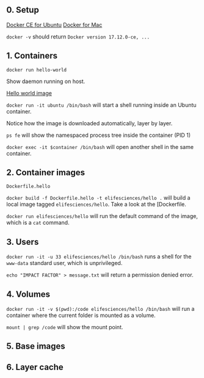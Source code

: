 ## 0. Setup

[Docker CE for Ubuntu](https://docs.docker.com/install/linux/docker-ce/ubuntu/)
[Docker for Mac](https://docs.docker.com/docker-for-mac/install/)

`docker -v` should return `Docker version 17.12.0-ce, ...`

## 1. Containers

`docker run hello-world`

Show daemon running on host.

[Hello world image](https://hub.docker.com/_/hello-world/)

`docker run -it ubuntu /bin/bash` will start a shell running inside an Ubuntu container.

Notice how the image is downloaded automatically, layer by layer.

`ps fe` will show the namespaced process tree inside the container (PID 1)

`docker exec -it $container /bin/bash` will open another shell in the same container.

## 2. Container images

`Dockerfile.hello`

`docker build -f Dockerfile.hello -t elifesciences/hello .` will build a local image tagged `elifesciences/hello`. Take a look at the [Dockerfile.

`docker run elifesciences/hello` will run the default command of the image, which is a `cat` command.

## 3. Users

`docker run -it -u 33 elifesciences/hello /bin/bash` runs a shell for the `www-data` standard user, which is unprivileged.

`echo "IMPACT FACTOR" > message.txt` will return a permission denied error.

## 4. Volumes

`docker run -it -v $(pwd):/code elifesciences/hello /bin/bash` will run a container where the current folder is mounted as a volume.

`mount | grep /code` will show the mount point.

## 5. Base images

## 6. Layer cache
